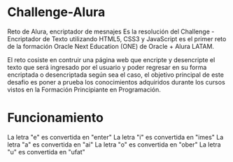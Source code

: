 # Challenge-Alura
Reto de Alura, encriptador de mesnajes
Es la resolución del Challenge - Encriptador de Texto utilizando HTML5, CSS3 y JavaScript es el primer reto de la formación Oracle Next Education (ONE) de Oracle + Alura LATAM.

El reto cosiste en contruir una página web que encripte y desencripte el texto que será ingresado por el usuario y poder regresar en su forma encriptada o desencriptada según sea el caso, el objetivo principal de este desafio es poner a prueba los conocimientos adquiridos durante los cursos vistos en la Formación Principiante en Programación.

# Funcionamiento
La letra "e" es convertida en "enter"
La letra "i" es convertida en "imes"
La letra "a" es convertida en "ai"
La letra "o" es convertida en "ober"
La letra "u" es convertida en "ufat"
